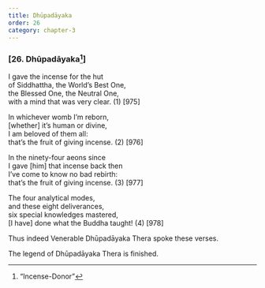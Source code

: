 ```yaml
---
title: Dhūpadāyaka
order: 26
category: chapter-3
---
```


### \[26. Dhūpadāyaka[^1]\]

I gave the incense for the hut  
of Siddhattha, the World’s Best One,  
the Blessed One, the Neutral One,  
with a mind that was very clear. (1) \[975\]

In whichever womb I’m reborn,  
\[whether\] it’s human or divine,  
I am beloved of them all:  
that’s the fruit of giving incense. (2) \[976\]

In the ninety-four aeons since  
I gave \[him\] that incense back then  
I’ve come to know no bad rebirth:  
that’s the fruit of giving incense. (3) \[977\]

The four analytical modes,  
and these eight deliverances,  
six special knowledges mastered,  
\[I have\] done what the Buddha taught! (4) \[978\]

Thus indeed Venerable Dhūpadāyaka Thera spoke these verses.

The legend of Dhūpadāyaka Thera is finished.

[^1]: “Incense-Donor”
